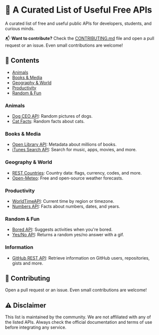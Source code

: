 # 🔨 A Curated List of Useful Free APIs

A curated list of free and useful public APIs for developers, students, and curious minds.

📬 **Want to contribute?** Check the [CONTRIBUTING.md](CONTRIBUTING.md) file and open a pull request or an issue. Even small contributions are welcome!

## 📝 Contents

- [Animals](#animals)
- [Books & Media](#books--media)
- [Geography & World](#geography--world)
- [Productivity](#productivity)
- [Random & Fun](#random--fun)

### Animals

- [Dog CEO API](https://dog.ceo/dog-api): Random pictures of dogs.
- [Cat Facts](https://catfact.ninja): Random facts about cats.

### Books & Media

- [Open Library API](https://openlibrary.org/developers/api): Metadata about millions of books.
- [iTunes Search API](https://developer.apple.com/library/archive/documentation/AudioVideo/Conceptual/iTuneSearchAPI): Search for music, apps, movies, and more.

### Geography & World

- [REST Countries](https://restcountries.com): Country data: flags, currency, codes, and more.
- [Open-Meteo](https://open-meteo.com): Free and open-source weather forecasts.

### Productivity

- [WorldTimeAPI](http://worldtimeapi.org): Current time by region or timezone.
- [Numbers API](http://numbersapi.com): Facts about numbers, dates, and years.

### Random & Fun

- [Bored API](https://www.boredapi.com): Suggests activities when you're bored.
- [Yes/No API](https://yesno.wtf): Returns a random yes/no answer with a gif.

### Information

- [GitHub REST API](https://api.github.com): Retrieve information on GitHub users, repositories, gists and more.

## 🙏 Contributing

Open a pull request or an issue. Even small contributions are welcome!

## ⚠️ Disclaimer

This list is maintained by the community. We are not affiliated with any of the listed APIs. Always check the official documentation and terms of use before integrating any service.
